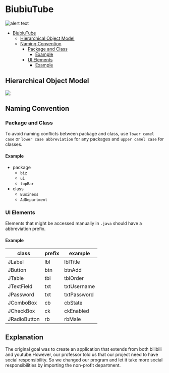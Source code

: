 # BiubiuTube
![alert text](tv)
- [BiubiuTube](#biubiutube)
    - [Hierarchical Object Model](#hierarchical-object-model)
    - [Naming Convention](#naming-convention)
        - [Package and Class](#package-and-class)
            - [Example](#example)
        - [UI Elements](#ui-elements)
            - [Example](#example)

## Hierarchical Object Model
![](https://bytebucket.org/zhongjiehe/aed_assignments/raw/33ebf8b7559e97c8d22b5bcf46cffa65aaa9e632/FinalProject/Documents/Hierarchical%20Object%20Model.png?token=748c1f09976231be1fdd67fa5a7c5fa6eaa7cd74)

## Naming Convention
### Package and Class
To avoid naming conflicts between package and class, use `lower camel case` or `lower case abbreviation` for any packages and `upper camel case` for classes.  
#### Example
- package
    - `biz`
    - `ui`
    - `topBar`
- class
    - `Business`
    - `AdDepartment`

### UI Elements
Elements that might be accessed manually in `.java` should have a abbreviation prefix.

#### Example
| class        | prefix | example     |
|--------------|--------|-------------|
| JLabel       | lbl    | lblTitle    |
| JButton      | btn    | btnAdd      |
| JTable       | tbl    | tblOrder    |
| JTextField   | txt    | txtUsername |
| JPassword    | txt    | txtPassword |
| JComboBox    | cb     | cbState     |
| JCheckBox    | ck     | ckEnabled   |
| JRadioButton | rb     | rbMale      |

## Explanation
The original goal was to create an application that extends from both bilibili and youtube.However, our professor told us that our project need to have social responsibility. So we changed our program and let it take more social responsibilities by importing the non-profit department.
